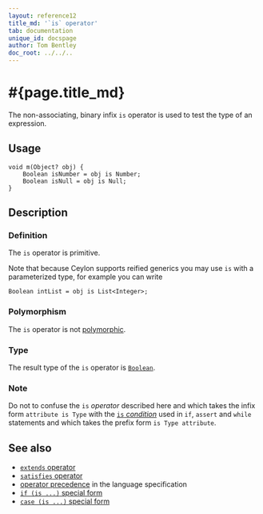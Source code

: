 ```yaml
---
layout: reference12
title_md: '`is` operator'
tab: documentation
unique_id: docspage
author: Tom Bentley
doc_root: ../../..
---
```


# #{page.title_md}

The non-associating, binary infix `is` operator is used to test the type of an 
expression.

## Usage 

<!-- try: -->
    void m(Object? obj) {
        Boolean isNumber = obj is Number;
        Boolean isNull = obj is Null;
    }

## Description

### Definition

The `is` operator is primitive.

Note that because Ceylon supports reified generics you may use `is` with a
parameterized type, for example you can write

<!-- try: -->
    Boolean intList = obj is List<Integer>;

### Polymorphism

The `is` operator is not [polymorphic](#{page.doc_root}/tour/language-module/#operator_polymorphism). 

### Type

The result type of the `is` operator is [`Boolean`](#{site.urls.apidoc_1_2}/Boolean.type.html).

### Note

Do not to confuse the `is` *operator* described here and which 
takes the infix form `attribute is Type` with the
[`is` *condition*](../../statement/conditions) used in `if`, `assert` and 
`while` statements and which takes the prefix form 
`is Type attribute`.

## See also

* [`extends` operator](../extends)
* [`satisfies` operator](../satisfies)
* [operator precedence](#{site.urls.spec_current}#operatorprecedence) in the 
  language specification
* [`if (is ...)` special form](../../statement/if#special_conditions)
* [`case (is ...)` special form](../../statement/switch#polymorphism)
